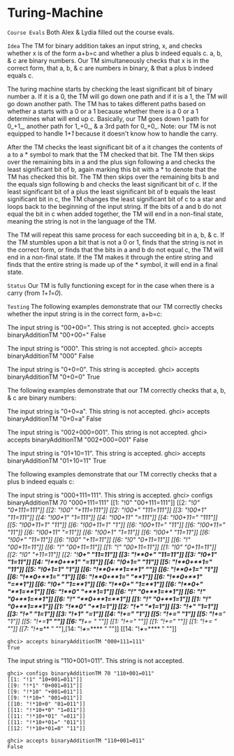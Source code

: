 # Turing-Machine
`Course Evals`
Both Alex & Lydia filled out the course evals.

`Idea`
The TM for binary addition takes an input string, x, and checks whether x is of the form a+b=c and whether a plus b indeed equals c. a, b, & c are binary numbers. Our TM simultaneously checks that x is in the correct form, that a, b, & c are numbers in binary, & that a plus b indeed equals c. 

The turing machine starts by checking the least significant bit of binary number a. If it is a 0, the TM will go down one path and if it is a 1, the TM will go down another path. The TM has to takes different paths based on whether a starts with a 0 or a 1 because whether there is a 0 or a 1 determines what will end up c. Basically, our TM goes down 1 path for 0_+1_, another path for 1_+0_, & a 3rd path for 0_+0_. Note: our TM is not equipped to handle 1+_1_ because it doesn't know how to handle the carry. 

After the TM checks the least significant bit of a it changes the contents of a to a * symbol to mark that the TM checked that bit. The TM then skips over the remaining bits in a and the plus sign following a and checks the least significant bit of b, again marking this bit with a * to denote that the TM has checked this bit. The TM then skips over the remaining bits b and the equals sign following b and checks the least significant bit of c. If the least significant bit of a plus the least significant bit of b equals the least significant bit in c, the TM changes the least significant bit of c to a star and loops back to the beginning of the input string. If the bits of a and b do not equal the bit in c when added together, the TM will end in a non-final state, meaning the string is not in the language of the TM. 

The TM will repeat this same process for each succeeding bit in a, b, & c. If the TM stumbles upon a bit that is not a 0 or 1, finds that the string is not in the correct form, or finds that the bits in a and b do not equal c, the TM will end in a non-final state. If the TM makes it through the entire string and finds that the entire string is made up of the * symbol, it will end in a final state. 

`Status`
Our TM is fully functioning except for in the case when there is a carry (from _1_+_1_=_0_). 

`Testing`
The following examples demonstrate that our TM correctly checks whether the input string is in the correct form, a+b=c:

The input string is "00+00=". This string is not accepted.
    ghci> accepts binaryAdditionTM "00+00="
    False

The input string is "000". This string is not accepted.
    ghci> accepts binaryAdditionTM "000"
    False       

The input string is "0+0=0". This string is accepted.
    ghci> accepts binaryAdditionTM "0+0=0"
    True    

The following examples demonstrate that our TM correctly checks that a, b, & c are binary numbers:

The input string is "0+0=a". This string is not accepted.
    ghci> accepts binaryAdditionTM "0+0=a"
    False

The input string is "002+000=001". This string is not accepted. 
    ghci> accepts binaryAdditionTM "002+000=001"
    False   

The input string is "01+10=11". This string is accepted.
    ghci> accepts binaryAdditionTM "01+10=11"
    True

The following examples demonstrate that our TM correctly checks that a plus b indeed equals c:

The input string is "000+111=111". This string is accepted.
ghci> configs binaryAdditionTM 70 "000+111=111"
    [[1: "!0" "00+111=111"]]
    [[2: "!*0" "0+111=111"]]
    [[2: "!*00" "+111=111"]]
    [[2: "!*00+" "111=111"]]
    [[3: "!*00+1" "11=111"]]
    [[4: "!*00+*1" "1=111"]]
    [[4: "!*00+*11" "=111"]]
    [[4: "!*00+*11=" "111"]]
    [[5: "!*00+*11=1" "11"]]
    [[6: "!*00+*11=*1" "1"]]
    [[6: "!*00+*11=*" "11"]]
    [[6: "!*00+*11=" "*11"]]
    [[6: "!*00+*11" "=*11"]]
    [[6: "!*00+*1" "1=*11"]]
    [[6: "!*00+*" "11=*11"]]
    [[6: "!*00+" "*11=*11"]]
    [[6: "!*00" "+*11=*11"]]
    [[6: "!*0" "0+*11=*11"]]
    [[6: "!*" "00+*11=*11"]]
    [[6: "!" "*00+*11=*11"]]
    [[1: "!*" "00+*11=*11"]]
    [[1: "!*0" "0+*11=*11"]]
    [[2: "!**0" "+*11=*11"]]
    [[2: "!**0+" "*11=*11"]]
    [[3: "!**0+*" "11=*11"]]
    [[3: "!**0+*1" "1=*11"]]
    [[4: "!**0+**1" "=*11"]]
    [[4: "!**0+**1=" "*11"]]
    [[5: "!**0+**1=*" "11"]]
    [[5: "!**0+**1=*1" "1"]]
    [[6: "!**0+**1=**1" ""]]
    [[6: "!**0+**1=**" "1"]]
    [[6: "!**0+**1=*" "*1"]]
    [[6: "!**0+**1=" "**1"]]
    [[6: "!**0+**1" "=**1"]]
    [[6: "!**0+**" "1=**1"]]
    [[6: "!**0+*" "*1=**1"]]
    [[6: "!**0+" "**1=**1"]]
    [[6: "!**0" "+**1=**1"]]
    [[6: "!**" "0+**1=**1"]]
    [[6: "!*" "*0+**1=**1"]]
    [[6: "!" "**0+**1=**1"]]
    [[1: "!*" "*0+**1=**1"]]
    [[1: "!**" "0+**1=**1"]]
    [[1: "!**0" "+**1=**1"]]
    [[2: "!***+" "**1=**1"]]
    [[3: "!***+*" "*1=**1"]]
    [[3: "!***+**" "1=**1"]]
    [[3: "!***+**1" "=**1"]]
    [[4: "!***+***=" "**1"]]
    [[5: "!***+***=*" "*1"]]
    [[5: "!***+***=**" "1"]]
    [[5: "!***+***=**1" ""]]
    [[6: "!***+***=*** " ""]]
    [[1: "!***+***=***" "*"]]
    [[1: "!***+***=****" ""]]
    [[1: "!***+***=**** " ""]]
    [[7: "!***+***=****  " ""],[14: "!***+***=****  " ""]]
    [[14: "!***+***=****  " ""]]

    ghci> accepts binaryAdditionTM "000+111=111"
    True

The input string is "110+001=011". This string is not accepted.

    ghci> configs binaryAdditionTM 70 "110+001=011"
    [[1: "!1" "10+001=011"]]
    [[9: "!*1" "0+001=011"]]
    [[9: "!*10" "+001=011"]]
    [[9: "!*10+" "001=011"]]
    [[10: "!*10+0" "01=011"]]
    [[11: "!*10+*0" "1=011"]]
    [[11: "!*10+*01" "=011"]]
    [[11: "!*10+*01=" "011"]]
    [[12: "!*10+*01=0" "11"]]

    ghci> accepts binaryAdditionTM "110+001=011"
    False